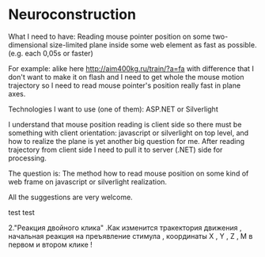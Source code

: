 Neuroconstruction
=================

What I need to have: Reading mouse pointer position on some two-dimensional size-limited plane inside some web element as fast as possible. (e.g. each 0,05s or faster)

For example: alike here http://aim400kg.ru/train/?a=fa with difference that I don't want to make it on flash and I need to get whole the mouse motion trajectory so I need to read mouse pointer's position really fast in plane axes.

Technologies I want to use (one of them): ASP.NET or Silverlight

I understand that mouse position reading is client side so there must be something with client orientation: javascript or silverlight on top level, and how to realize the plane is yet another big question for me. After reading trajectory from client side I need to pull it to server (.NET) side for processing.

The question is: The method how to read mouse position on some kind of web frame on javascript or silverlight realization.

All the suggestions are very welcome.

test test

2."Реакция двойного клика" .Как изменится тракектория движения , начальная реакция на преъявление стимула , координаты X , Y , Z , M в первом и втором клике !